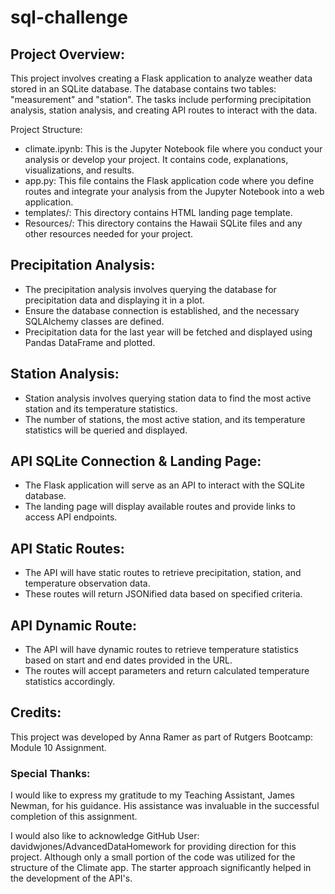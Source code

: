 # sql-challenge

## Project Overview:
This project involves creating a Flask application to analyze weather data stored in an SQLite database. The database contains two tables: "measurement" and "station". The tasks include performing precipitation analysis, station analysis, and creating API routes to interact with the data.

Project Structure:
- climate.ipynb: This is the Jupyter Notebook file where you conduct your analysis or develop your project. It contains code, explanations, visualizations, and results.
- app.py: This file contains the Flask application code where you define routes and integrate your analysis from the Jupyter Notebook into a web application.
- templates/: This directory contains HTML landing page template.
- Resources/: This directory contains the Hawaii SQLite files and any other resources needed for your project.


## Precipitation Analysis:
- The precipitation analysis involves querying the database for precipitation data and displaying it in a plot.
- Ensure the database connection is established, and the necessary SQLAlchemy classes are defined.
- Precipitation data for the last year will be fetched and displayed using Pandas DataFrame and plotted.

## Station Analysis:
- Station analysis involves querying station data to find the most active station and its temperature statistics.
- The number of stations, the most active station, and its temperature statistics will be queried and displayed.

## API SQLite Connection & Landing Page:
- The Flask application will serve as an API to interact with the SQLite database.
- The landing page will display available routes and provide links to access API endpoints.

## API Static Routes:
- The API will have static routes to retrieve precipitation, station, and temperature observation data.
- These routes will return JSONified data based on specified criteria.

## API Dynamic Route:
- The API will have dynamic routes to retrieve temperature statistics based on start and end dates provided in the URL.
- The routes will accept parameters and return calculated temperature statistics accordingly.

## Credits:
This project was developed by Anna Ramer as part of Rutgers Bootcamp: Module 10 Assignment.

### Special Thanks:
I would like to express my gratitude to my Teaching Assistant, James Newman, for his guidance. His assistance was invaluable in the successful completion of this assignment.

I would also like to acknowledge GitHub User: davidwjones/AdvancedDataHomework for providing direction for this project. Although only a small portion of the code was utilized for the structure of the Climate app. The starter approach significantly helped in the development of the API's.
